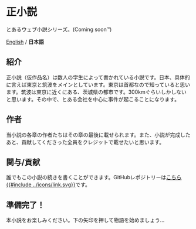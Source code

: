 # 正小説
とあるウェブ小説シリーズ。(Coming soon™)

[English](/en/Introduction.md) / **日本語**

## 紹介
 正小説（仮作品名）は数人の学生によって書かれている小説です。日本、具体的に言えば東京と筑波をメインとしています。東京は首都なので知っていると思います。筑波は東京に近くにある、茨城県の都市です。300kmぐらいしかしないと思います。その中で、とある会社を中心に事件が起こることになります。
 
## 作者
 当小説の各章の作者たちはその章の最後に載せられます。また、小説が完成したあと、貢献してくださった全員をクレジットで載せたいと思います。
  
## 関与/貢献
 誰でもこの小説の続きを書くことができます。GitHubレポジトリーは[こちら{{#include ../icons/link.svg}}](https://github.com/sjkim04/seishousetsu)です。

## 準備完了！
本小説をお楽しみください。下の矢印を押して物語を始めましょう…
